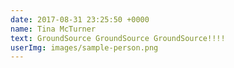 ```yaml
---
date: 2017-08-31 23:25:50 +0000
name: Tina McTurner
text: GroundSource GroundSource GroundSource!!!!
userImg: images/sample-person.png
---
```

